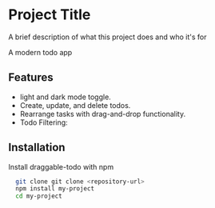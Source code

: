 
# Project Title

A brief description of what this project does and who it's for

 A modern todo app

## Features

- light and dark mode toggle.
- Create, update, and delete todos.
- Rearrange tasks with drag-and-drop functionality.
- Todo Filtering:


## Installation

Install draggable-todo with npm

```bash
  git clone git clone <repository-url>
  npm install my-project
  cd my-project
```
    